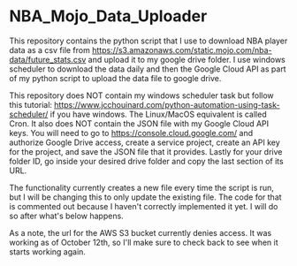 # NBA_Mojo_Data_Uploader

This repository contains the python script that I use to download NBA player data as a csv file from https://s3.amazonaws.com/static.mojo.com/nba-data/future_stats.csv
and upload it to my google drive folder. I use windows scheduler to download the data daily and then the Google Cloud API as part of my python script to upload the data file to google drive. 

This repository does NOT contain my windows scheduler task but follow this tutorial: https://www.jcchouinard.com/python-automation-using-task-scheduler/ if you have windows. The Linux/MacOS equivalent
is called Cron. It also does NOT contain the JSON file with my Google Cloud API keys. You will need to go to https://console.cloud.google.com/ and authorize Google Drive access, create a service project,
create an API key for the project, and save the JSON file that it provides. Lastly for your drive folder ID, go inside your desired drive folder and copy the last section of its URL.

The functionality currently creates a new file every time the script is run, but I will be changing this to only update the existing file. The code for that is commented out because I haven't correctly implemented it yet. I will do so after what's below happens.  

As a note, the url for the AWS S3 bucket currently denies access. It was working as of October 12th, so I'll make sure to check back to see when it starts working again. 
